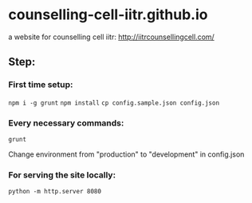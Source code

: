 # counselling-cell-iitr.github.io
a website for counselling cell iitr: http://iitrcounsellingcell.com/


## Step:
### First time setup:
`npm i -g grunt` 
`npm install`
`cp config.sample.json config.json`

### Every necessary commands:
`grunt`

Change environment from "production" to "development" in config.json 

### For serving the site locally:
`python -m http.server 8080`
